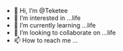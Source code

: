 - 👋 Hi, I’m @Teketee
- 👀 I’m interested in ...life
- 🌱 I’m currently learning ...life
- 💞️ I’m looking to collaborate on ...life
- 📫 How to reach me ...

<!---
Teketee/Teketee is a ✨ special ✨ repository because its `README.md` (this file) appears on your GitHub profile.
You can click the Preview link to take a look at your changes.
--->
